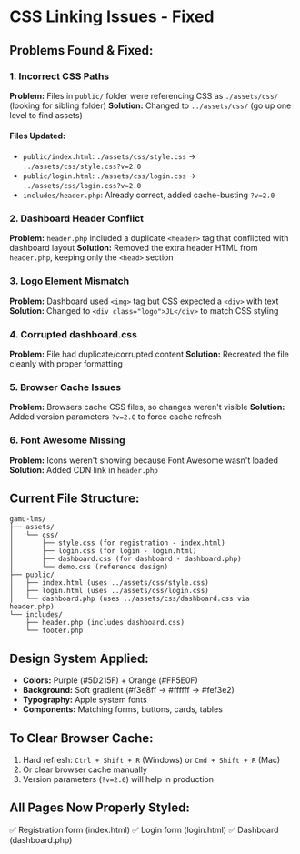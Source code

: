 # CSS Linking Issues - Fixed

## Problems Found & Fixed:

### 1. **Incorrect CSS Paths**
**Problem:** Files in `public/` folder were referencing CSS as `./assets/css/` (looking for sibling folder)
**Solution:** Changed to `../assets/css/` (go up one level to find assets)

#### Files Updated:
- `public/index.html`: `./assets/css/style.css` → `../assets/css/style.css?v=2.0`
- `public/login.html`: `./assets/css/login.css` → `../assets/css/login.css?v=2.0`
- `includes/header.php`: Already correct, added cache-busting `?v=2.0`

### 2. **Dashboard Header Conflict**
**Problem:** `header.php` included a duplicate `<header>` tag that conflicted with dashboard layout
**Solution:** Removed the extra header HTML from `header.php`, keeping only the `<head>` section

### 3. **Logo Element Mismatch**
**Problem:** Dashboard used `<img>` tag but CSS expected a `<div>` with text
**Solution:** Changed to `<div class="logo">JL</div>` to match CSS styling

### 4. **Corrupted dashboard.css**
**Problem:** File had duplicate/corrupted content
**Solution:** Recreated the file cleanly with proper formatting

### 5. **Browser Cache Issues**
**Problem:** Browsers cache CSS files, so changes weren't visible
**Solution:** Added version parameters `?v=2.0` to force cache refresh

### 6. **Font Awesome Missing**
**Problem:** Icons weren't showing because Font Awesome wasn't loaded
**Solution:** Added CDN link in `header.php`

## Current File Structure:
```
gamu-lms/
├── assets/
│   └── css/
│       ├── style.css (for registration - index.html)
│       ├── login.css (for login - login.html)
│       ├── dashboard.css (for dashboard - dashboard.php)
│       └── demo.css (reference design)
├── public/
│   ├── index.html (uses ../assets/css/style.css)
│   ├── login.html (uses ../assets/css/login.css)
│   └── dashboard.php (uses ../assets/css/dashboard.css via header.php)
└── includes/
    ├── header.php (includes dashboard.css)
    └── footer.php
```

## Design System Applied:
- **Colors:** Purple (#5D215F) + Orange (#FF5E0F)
- **Background:** Soft gradient (#f3e8ff → #ffffff → #fef3e2)
- **Typography:** Apple system fonts
- **Components:** Matching forms, buttons, cards, tables

## To Clear Browser Cache:
1. Hard refresh: `Ctrl + Shift + R` (Windows) or `Cmd + Shift + R` (Mac)
2. Or clear browser cache manually
3. Version parameters (`?v=2.0`) will help in production

## All Pages Now Properly Styled:
✅ Registration form (index.html)
✅ Login form (login.html)
✅ Dashboard (dashboard.php)
